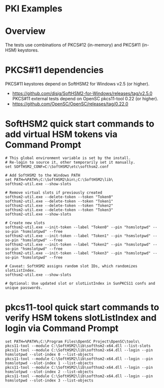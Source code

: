 # PKI Examples

# Overview
The tests use combinations of PKCS#12 (in-memory) and PKCS#11 (in-HSM) keystores.

# PKCS#11 dependencies
PKCS#11 keystores depend on SoftHSM2 for Windows v2.5 (or higher).
- https://github.com/disig/SoftHSM2-for-Windows/releases/tag/v2.5.0
PKCS#11 external tests depend on OpenSC pkcs11-tool 0.22 (or higher).
- https://github.com/OpenSC/OpenSC/releases/tag/0.22.0

# SoftHSM2 quick start commands to add virtual HSM tokens via Command Prompt
```
# This global environment variable is set by the install.
# Re-login to source it, other temporarily set it manually.
set SOFTHSM2_CONF=C:\SoftHSM2\etc\softhsm2.conf

# Add SoftHSM2 to the Windows PATH
set PATH=%PATH%;C:\SoftHSM2\bin\;C:\SoftHSM2\lib\
softhsm2-util.exe --show-slots

# Remove virtual slots if previously created
softhsm2-util.exe --delete-token --token "Token0"
softhsm2-util.exe --delete-token --token "Token1"
softhsm2-util.exe --delete-token --token "Token2"
softhsm2-util.exe --delete-token --token "Token3"
softhsm2-util.exe --show-slots

# Create new slots
softhsm2-util.exe --init-token --label "Token0" --pin "hsmslotpwd" --so-pin "hsmslotpwd" --free
softhsm2-util.exe --init-token --label "Token1" --pin "hsmslotpwd" --so-pin "hsmslotpwd" --free
softhsm2-util.exe --init-token --label "Token2" --pin "hsmslotpwd" --so-pin "hsmslotpwd" --free
softhsm2-util.exe --init-token --label "Token3" --pin "hsmslotpwd" --so-pin "hsmslotpwd" --free

# Caveat: SoftHSM2 assigns random slot IDs, which randomizes slotListIndex.
softhsm2-util.exe --show-slots

# Optional: Use updated slot or slotListIndex in SunPKCS11 confs and unique passwords.
```

# pkcs11-tool quick start commands to verify HSM tokens slotListIndex and login via Command Prompt
```
set PATH=%PATH%;C:\Program Files\OpenSC Project\OpenSC\tools\
pkcs11-tool --module C:\SoftHSM2\lib\softhsm2-x64.dll --list-slots
pkcs11-tool --module C:\SoftHSM2\lib\softhsm2-x64.dll --login --pin hsmslotpwd --slot-index 0 --list-objects
pkcs11-tool --module C:\SoftHSM2\lib\softhsm2-x64.dll --login --pin hsmslotpwd --slot-index 1 --list-objects
pkcs11-tool --module C:\SoftHSM2\lib\softhsm2-x64.dll --login --pin hsmslotpwd --slot-index 2 --list-objects
pkcs11-tool --module C:\SoftHSM2\lib\softhsm2-x64.dll --login --pin hsmslotpwd --slot-index 3 --list-objects

```